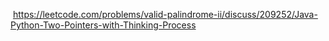 ​
https://leetcode.com/problems/valid-palindrome-ii/discuss/209252/Java-Python-Two-Pointers-with-Thinking-Process